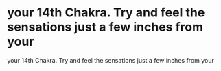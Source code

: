 # your 14th Chakra. Try and feel the sensations just a few inches from your

your 14th Chakra. Try and feel the sensations just a few inches from your